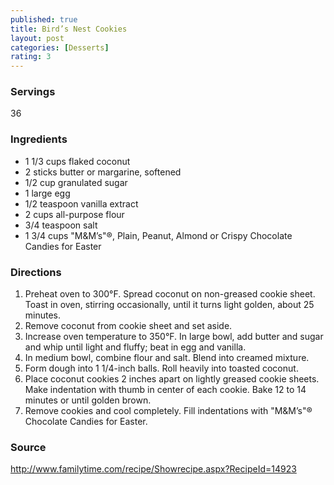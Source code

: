 ```yaml
---
published: true
title: Bird’s Nest Cookies
layout: post
categories: [Desserts]
rating: 3
---
```

### Servings
36

### Ingredients
- 1 1/3 cups flaked coconut
- 2 sticks butter or margarine, softened
- 1/2 cup granulated sugar
- 1 large egg
- 1/2 teaspoon vanilla extract
- 2 cups all-purpose flour
- 3/4 teaspoon salt
- 1 3/4 cups "M&M’s"®, Plain, Peanut, Almond or Crispy Chocolate Candies for Easter

### Directions
1. Preheat oven to 300°F. Spread coconut on non-greased cookie sheet. Toast in oven, stirring occasionally, until it turns light golden, about 25 minutes.
2. Remove coconut from cookie sheet and set aside.
3. Increase oven temperature to 350°F. In large bowl, add butter and sugar and whip until light and fluffy; beat in egg and vanilla.
4. In medium bowl, combine flour and salt. Blend into creamed mixture.
5. Form dough into 1 1/4-inch balls. Roll heavily into toasted coconut.
6. Place coconut cookies 2 inches apart on lightly greased cookie sheets. Make indentation with thumb in center of each cookie. Bake 12 to 14 minutes or until golden brown.
7. Remove cookies and cool completely. Fill indentations with "M&M’s"® Chocolate Candies for Easter.

### Source
<a href="http://www.familytime.com/recipe/Showrecipe.aspx?RecipeId=14923" target="new">http://www.familytime.com/recipe/Showrecipe.aspx?RecipeId=14923</a>
